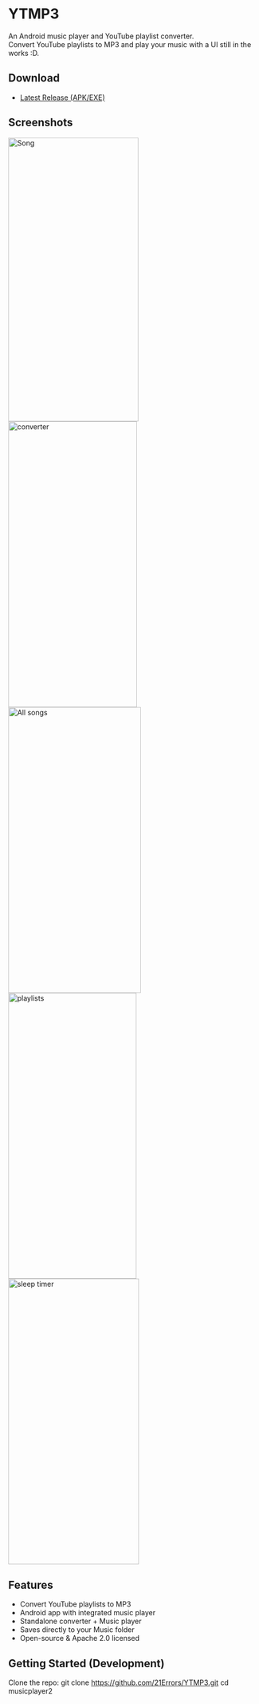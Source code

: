 # YTMP3

An Android music player and YouTube playlist converter.  
Convert YouTube playlists to MP3 and play your music with a UI still in the works :D.  


## Download
- [Latest Release (APK/EXE)](https://github.com/21Errors/YTMP3/releases/download/v1.0.0/YTMP3.apk)


##  Screenshots
<img width="261" height="568" alt="Song" src="https://github.com/user-attachments/assets/af9efc90-b61a-4826-aaeb-4cd285534fbe" />
<img width="258" height="572" alt="converter" src="https://github.com/user-attachments/assets/c77e23e0-1b86-490a-b34b-0b83e870f572" />
<img width="266" height="572" alt="All songs" src="https://github.com/user-attachments/assets/f1308246-aaa9-4e22-b9fd-37f164a5320a" />
<img width="257" height="572" alt="playlists" src="https://github.com/user-attachments/assets/e46c2e13-6d95-41da-b512-59586d3b1850" />
<img width="262" height="572" alt="sleep timer" src="https://github.com/user-attachments/assets/9794d460-63dd-4895-a2d1-4febd89e559f" />



##  Features
- Convert YouTube playlists to MP3
- Android app with integrated  music player
- Standalone converter + Music player
- Saves directly to your Music folder
- Open-source & Apache 2.0 licensed

## Getting Started (Development)
Clone the repo:
git clone  https://github.com/21Errors/YTMP3.git
cd musicplayer2


